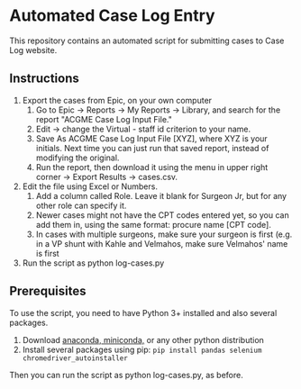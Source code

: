 # Automated Case Log Entry

This repository contains an automated script for submitting cases to Case Log website.

## Instructions
1. Export the cases from Epic, on your own computer
	1. Go to Epic -> Reports -> My Reports -> Library, and search for the report "ACGME Case Log Input File." 
	2. Edit -> change the Virtual - staff id criterion to your name.
	3. Save As ACGME Case Log Input File [XYZ], where XYZ is your initials. Next time you can just run that saved report, instead of modifying the original.
	4. Run the report, then download it using the menu in upper right corner -> Export Results -> cases.csv.
2. Edit the file using Excel or Numbers. 
	1. Add a column called Role. Leave it blank for Surgeon Jr, but for any other role can specify it. 
	2. Newer cases might not have the CPT codes entered yet, so you can add them in, using the same format: procure name [CPT code]. 
	3. In cases with multiple surgeons, make sure your surgeon is first (e.g. in a VP shunt with Kahle and Velmahos, make sure Velmahos' name is first
3. Run the script as python log-cases.py

## Prerequisites

To use the script, you need to have Python 3+ installed and also several packages. 
1. Download [anaconda, miniconda,](https://www.anaconda.com/download/) or any other python distribution
2. Install several packages using pip: `pip install pandas selenium chromedriver_autoinstaller`

Then you can run the script as python log-cases.py, as before. 
